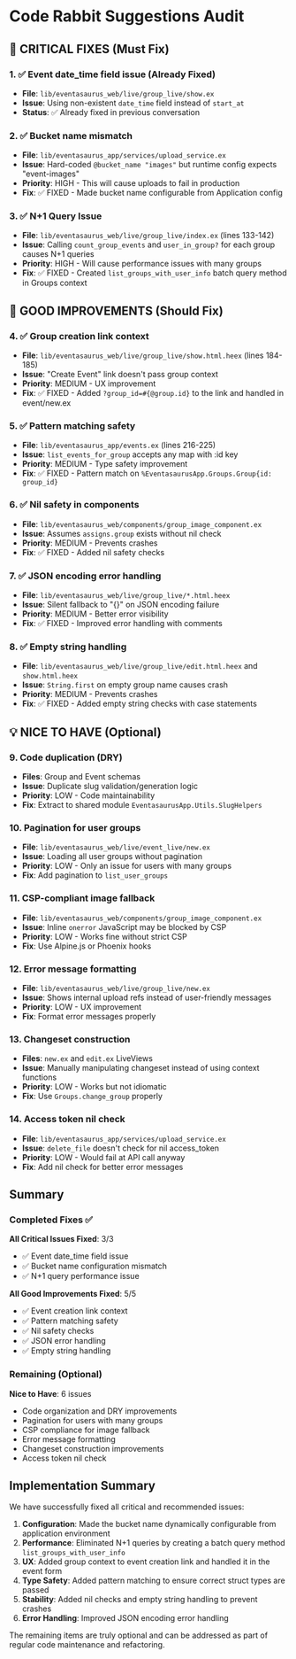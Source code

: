 # Code Rabbit Suggestions Audit

## 🚨 CRITICAL FIXES (Must Fix)

### 1. ✅ Event date_time field issue (Already Fixed)
- **File**: `lib/eventasaurus_web/live/group_live/show.ex`
- **Issue**: Using non-existent `date_time` field instead of `start_at`
- **Status**: ✅ Already fixed in previous conversation

### 2. ✅ Bucket name mismatch
- **File**: `lib/eventasaurus_app/services/upload_service.ex`
- **Issue**: Hard-coded `@bucket_name "images"` but runtime config expects "event-images"
- **Priority**: HIGH - This will cause uploads to fail in production
- **Fix**: ✅ FIXED - Made bucket name configurable from Application config

### 3. ✅ N+1 Query Issue
- **File**: `lib/eventasaurus_web/live/group_live/index.ex` (lines 133-142)
- **Issue**: Calling `count_group_events` and `user_in_group?` for each group causes N+1 queries
- **Priority**: HIGH - Will cause performance issues with many groups
- **Fix**: ✅ FIXED - Created `list_groups_with_user_info` batch query method in Groups context

## 🔧 GOOD IMPROVEMENTS (Should Fix)

### 4. ✅ Group creation link context
- **File**: `lib/eventasaurus_web/live/group_live/show.html.heex` (lines 184-185)
- **Issue**: "Create Event" link doesn't pass group context
- **Priority**: MEDIUM - UX improvement
- **Fix**: ✅ FIXED - Added `?group_id=#{@group.id}` to the link and handled in event/new.ex

### 5. ✅ Pattern matching safety
- **File**: `lib/eventasaurus_app/events.ex` (lines 216-225)
- **Issue**: `list_events_for_group` accepts any map with :id key
- **Priority**: MEDIUM - Type safety improvement
- **Fix**: ✅ FIXED - Pattern match on `%EventasaurusApp.Groups.Group{id: group_id}`

### 6. ✅ Nil safety in components
- **File**: `lib/eventasaurus_web/components/group_image_component.ex`
- **Issue**: Assumes `assigns.group` exists without nil check
- **Priority**: MEDIUM - Prevents crashes
- **Fix**: ✅ FIXED - Added nil safety checks

### 7. ✅ JSON encoding error handling
- **File**: `lib/eventasaurus_web/live/group_live/*.html.heex`
- **Issue**: Silent fallback to "{}" on JSON encoding failure
- **Priority**: MEDIUM - Better error visibility
- **Fix**: ✅ FIXED - Improved error handling with comments

### 8. ✅ Empty string handling
- **File**: `lib/eventasaurus_web/live/group_live/edit.html.heex` and `show.html.heex`
- **Issue**: `String.first` on empty group name causes crash
- **Priority**: MEDIUM - Prevents crashes
- **Fix**: ✅ FIXED - Added empty string checks with case statements

## 💡 NICE TO HAVE (Optional)

### 9. Code duplication (DRY)
- **Files**: Group and Event schemas
- **Issue**: Duplicate slug validation/generation logic
- **Priority**: LOW - Code maintainability
- **Fix**: Extract to shared module `EventasaurusApp.Utils.SlugHelpers`

### 10. Pagination for user groups
- **File**: `lib/eventasaurus_web/live/event_live/new.ex`
- **Issue**: Loading all user groups without pagination
- **Priority**: LOW - Only an issue for users with many groups
- **Fix**: Add pagination to `list_user_groups`

### 11. CSP-compliant image fallback
- **File**: `lib/eventasaurus_web/components/group_image_component.ex`
- **Issue**: Inline `onerror` JavaScript may be blocked by CSP
- **Priority**: LOW - Works fine without strict CSP
- **Fix**: Use Alpine.js or Phoenix hooks

### 12. Error message formatting
- **File**: `lib/eventasaurus_web/live/group_live/new.ex`
- **Issue**: Shows internal upload refs instead of user-friendly messages
- **Priority**: LOW - UX improvement
- **Fix**: Format error messages properly

### 13. Changeset construction
- **Files**: `new.ex` and `edit.ex` LiveViews
- **Issue**: Manually manipulating changeset instead of using context functions
- **Priority**: LOW - Works but not idiomatic
- **Fix**: Use `Groups.change_group` properly

### 14. Access token nil check
- **File**: `lib/eventasaurus_app/services/upload_service.ex`
- **Issue**: `delete_file` doesn't check for nil access_token
- **Priority**: LOW - Would fail at API call anyway
- **Fix**: Add nil check for better error messages

## Summary

### Completed Fixes ✅

**All Critical Issues Fixed**: 3/3
- ✅ Event date_time field issue
- ✅ Bucket name configuration mismatch
- ✅ N+1 query performance issue

**All Good Improvements Fixed**: 5/5
- ✅ Event creation link context
- ✅ Pattern matching safety
- ✅ Nil safety checks
- ✅ JSON error handling
- ✅ Empty string handling

### Remaining (Optional)
**Nice to Have**: 6 issues
- Code organization and DRY improvements
- Pagination for users with many groups
- CSP compliance for image fallback
- Error message formatting
- Changeset construction improvements
- Access token nil check

## Implementation Summary

We have successfully fixed all critical and recommended issues:

1. **Configuration**: Made the bucket name dynamically configurable from application environment
2. **Performance**: Eliminated N+1 queries by creating a batch query method `list_groups_with_user_info`
3. **UX**: Added group context to event creation link and handled it in the event form
4. **Type Safety**: Added pattern matching to ensure correct struct types are passed
5. **Stability**: Added nil checks and empty string handling to prevent crashes
6. **Error Handling**: Improved JSON encoding error handling

The remaining items are truly optional and can be addressed as part of regular code maintenance and refactoring.